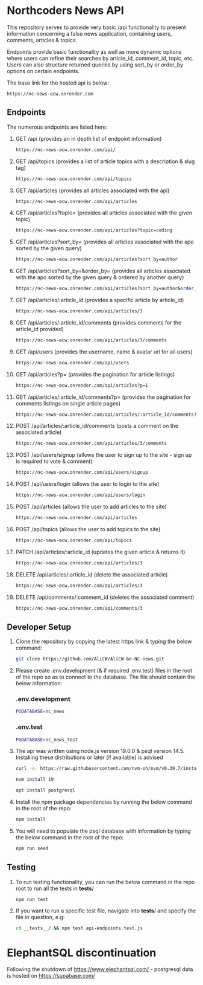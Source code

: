 # Northcoders News API

This repository serves to provide very basic /api functionality to present information concerning a false news application, containing users, comments, articles & topics.

Endpoints provide basic functionality as well as more dynamic options where users can refine their searches by article_id, comment_id, topic, etc. Users can also structure returned queries by using sort_by or order_by options on certain endpoints.

The base link for the hosted api is below:

    https://nc-news-acw.onrender.com

## Endpoints

The numerous endpoints are listed here:

   
1. GET /api 
    (provides an in depth list of endpoint information)
    
    ```bash
    https://nc-news-acw.onrender.com/api/
    ```

2. GET /api/topics
    (provides a list of article topics with a description & slug tag)

    ```bash
    https://nc-news-acw.onrender.com/api/topics
    ```

3. GET /api/articles
    (provides all articles associated with the api)

    ```bash
    https://nc-news-acw.onrender.com/api/articles
    ```

4. GET /api/articles?topic=<query-here>
    (provides all articles associated with the given topic)

    ```bash
    https://nc-news-acw.onrender.com/api/articles?topic=coding
    ```

5. GET /api/articles?sort_by=<query-here>
    (provides all articles associated with the apo sorted by the given query)
    
    ```bash
    https://nc-news-acw.onrender.com/api/articles?sort_by=author
    ```

6. GET /api/articles?sort_by=<query-here>&order_by=<query-here>
    (provides all articles associated with the apo sorted by the given query & ordered by another query)

    ```bash
    https://nc-news-acw.onrender.com/api/articles?sort_by=author&order_by=asc
    ```

7. GET /api/articles/:article_id
    (provides a specific article by article_id)

    ```bash
    https://nc-news-acw.onrender.com/api/articles/3
    ```

8. GET /api/articles/:article_id/comments
    (provides comments for the article_id provided)

    ```bash
    https://nc-news-acw.onrender.com/api/articles/3/comments
    ```

9. GET /api/users
    (provides the username, name & avatar url for all users)

    ```bash
    https://nc-news-acw.onrender.com/api/users
    ```

10. GET /api/articles?p=<number>
    (provides the pagination for article listings)

    ```bash
    https://nc-news-acw.onrender.com/api/articles?p=1
    ```

11. GET /api/articles/:article_id/comments?p=<number>
    (provides the pagination for comments listings on single article pages)

    ```bash
    https://nc-news-acw.onrender.com/api/articles/:article_id/comments?p=1
    ```

12. POST /api/articles/:article_id/comments
    (posts a comment on the associated article)

    ```bash
    https://nc-news-acw.onrender.com/api/articles/3/comments
    ```

13. POST /api/users/signup
    (allows the user to sign up to the site - sign up is required to vote & comment)
    ```bash
    https://nc-news-acw.onrender.com/api/users/signup
    ```

13. POST /api/users/login
    (allows the user to login to the site)
    ```bash
    https://nc-news-acw.onrender.com/api/users/login
    ```

14. POST /api/articles
    (allows the user to add articles to the site)
    ```bash
    https://nc-news-acw.onrender.com/api/articles
    ```
    
15. POST /api/topics
    (allows the user to add topics to the site)
    ```bash
    https://nc-news-acw.onrender.com/api/topics
    ```

16. PATCH /api/articles/:article_id
    (updates the given article & returns it)

    ```bash
    https://nc-news-acw.onrender.com/api/articles/3
    ```

17. DELETE /api/articles/:article_id
    (delete the associated article)

    ```bash
    https://nc-news-acw.onrender.com/api/articles/3
    ```

18. DELETE /api/comments/:comment_id
    (deletes the associated comment)

    ```bash
    https://nc-news-acw.onrender.com/api/comments/3
    ```

## Developer Setup

1. Clone the repository by copying the latest https link & typing the below command:

    ```bash
    git clone https://github.com/AliCW/AliCW-be-NC-news.git
    ```

2. Please create .env.development (& if required .env.test) files in the root of the repo so as to connect to the database. The file should contain the below information:

    ### .env.development
    ```bash
    PGDATABASE=nc_news
    ```

    ### .env.test
    ```bash
    PGDATABASE=nc_news_test
    ```
    
3. The api was written using node.js version 19.0.0 & psql version 14.5. Installing these distributions or later (if available) is advised

    ```bash
    curl -o- https://raw.githubusercontent.com/nvm-sh/nvm/v0.39.7/install.sh | bash
    ```

    ```bash
    nvm install 19
    ```

    ```bash
    apt install postgresql
    ```
   

4. Install the npm package dependencies by running the below command in the root of the repo:

    ```bash
    npm install
    ```

5. You will need to populate the psql database with information by typing the below command in the root of the repo:

    ```bash
    npm run seed
    ```


## Testing

1. To run testing functionality, you can run the below command in the repo root to run all the tests in __tests__/

    ```bash
    npm run test
    ```

2. If you want to run a specific test file, navigate into __tests__/ and specify the file in question, e.g:

    ```bash
    cd __tests__/ && npm test api-endpoints.test.js
    ```


# ElephantSQL discontinuation

Following the shutdown of https://www.elephantsql.com/ - postgresql data is hosted on https://supabase.com/
